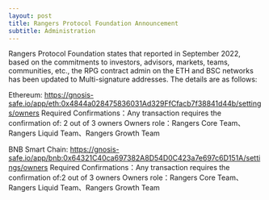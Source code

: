 ```yaml
---
layout: post
title: Rangers Protocol Foundation Announcement
subtitle: Administration
---
```


Rangers Protocol Foundation states that reported in September 2022, based on the commitments to investors, advisors, markets, teams, communities, etc., the RPG contract admin on the ETH and BSC networks has been updated to Multi-signature addresses. The details are as follows:

Ethereum:
https://gnosis-safe.io/app/eth:0x4844a028475836031Ad329FfCfacb7f38841d44b/settings/owners
Required Confirmations：Any transaction requires the confirmation of: 2 out of 3 owners
Owners role：Rangers Core Team、Rangers Liquid Team、Rangers Growth Team

BNB Smart Chain:
https://gnosis-safe.io/app/bnb:0x64321C40ca697382A8D54D0C423a7e697c6D151A/settings/owners
Required Confirmations：Any transaction requires the confirmation of:2 out of 3 owners
Owners role：Rangers Core Team、Rangers Liquid Team、Rangers Growth Team
